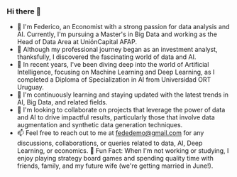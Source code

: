 ### Hi there 👋

- 🔭 I'm Federico, an Economist with a strong passion for data analysis and AI. Currently, I'm pursuing a Master's in Big Data and working as the Head of Data Area at UniónCapital AFAP.
- 🔧 Although my professional journey began as an investment analyst, thanksfully, I discovered the fascinating world of data and AI.
- 🌱 In recent years, I've been diving deep into the world of Artificial Intelligence, focusing on Machine Learning and Deep Learning, as I completed a Diploma of Specialization in AI from Universidad ORT Uruguay.
- 🌱 I'm continuously learning and staying updated with the latest trends in AI, Big Data, and related fields.
- 🤝 I'm looking to collaborate on projects that leverage the power of data and AI to drive impactful results, particularly those that involve data augmentation and synthetic data generation techniques.
- 📫 Feel free to reach out to me at fededemo@gmail.com for any discussions, collaborations, or queries related to data, AI, Deep Learning, or economics.
🎉 Fun Fact: When I'm not working or studying, I enjoy playing strategy board games and spending quality time with friends, family, and my future wife (we're getting married in June!).

